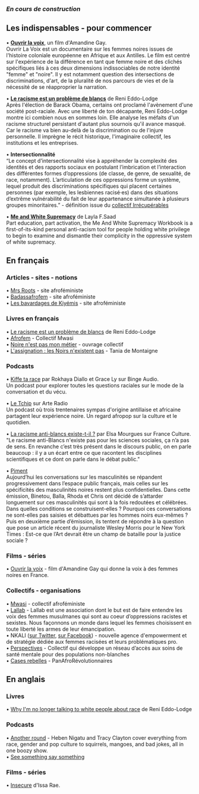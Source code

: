 ### _En cours de construction_

## Les indispensables - pour commencer
• **[Ouvrir la voix](https://boutique.arte.tv/detail/Ouvrir_la_voix)**, un film d'Amandine Gay.  
Ouvrir La Voix est un documentaire sur les femmes noires issues de l'histoire coloniale européenne en Afrique et aux Antilles. Le film est centré sur l'expérience de la différence en tant que femme noire et des clichés spécifiques liés à ces deux dimensions indissociables de notre identité "femme" et "noire". Il y est notamment question des intersections de discriminations, d'art, de la pluralité de nos parcours de vies et de la nécessité de se réapproprier la narration.

• **[Le racisme est un problème de blancs](https://www.autrement.com/Catalogue/essais-et-documents/le-racisme-est-un-probleme-de-blancs)** de Reni Eddo-Lodge  
Après l'élection de Barack Obama, certains ont proclamé l'avènement d'une société post-raciale. Avec une liberté de ton décapante, Reni Eddo-Lodge montre ici combien nous en sommes loin. Elle analyse les méfaits d'un racisme structurel persistant d'autant plus sournois qu'il avance masqué. Car le racisme va bien au-delà de la discrimination ou de l'injure personnelle. Il imprègne le récit historique, l'imaginaire collectif, les institutions et les entreprises.  

• **Intersectionnalité**  
“Le concept d’intersectionnalité vise à appréhender la complexité des identités et des rapports sociaux en postulant l’imbrication et l’interaction des différentes formes d’oppressions (de classe, de genre, de sexualité, de race, notamment). L’articulation de ces oppressions forme un système, lequel produit des discriminations spécifiques qui placent certaines personnes (par exemple, les lesbiennes racisé·es) dans des situations d’extrême vulnérabilité du fait de leur appartenance simultanée à plusieurs groupes minoritaires.” - définition issue du [collectif Irrécupérables](https://www.irrecuperables.org/glossaire/intersectionnalite)  

• **[Me and White Supremacy](http://laylafsaad.com/meandwhitesupremacy-workbook/)** de Layla F.Saad  
Part education, part activation, the Me And White Supremacy Workbook is a first-of-its-kind personal anti-racism tool for people holding white privilege to begin to examine and dismantle their complicity in the oppressive system of white supremacy.

## En français
### Articles - sites - notions
• [Mrs Roots](http://mrsroots.fr/) - site afroféministe  
• [Badassafrofem](https://badassafrofem.wordpress.com/) - site afroféministe  
• [Les bavardages de Kiyémis](https://lesbavardagesdekiyemis.wordpress.com/) - site afroféministe  

### Livres en français 
• [Le racisme est un problème de blancs](https://www.autrement.com/Catalogue/essais-et-documents/le-racisme-est-un-probleme-de-blancs) de Reni Eddo-Lodge  
• [Afrofem](https://www.syllepse.net/afrofem-_r_37_i_737.html) - Collectif Mwasi  
• [Noire n'est pas mon métier](https://www.babelio.com/livres/Maiga-Noire-nest-pas-mon-metier/1041590) - ouvrage collectif  
• [L'assignation : les Noirs n'existent pas](https://www.babelio.com/livres/Montaigne-Lassignation--Les-Noirs-nexistent-pas/1038924) - Tania de Montaigne  

### Podcasts 
• [Kiffe ta race](https://www.binge.audio/category/kiffetarace/) par Rokhaya Diallo et Grace Ly sur Binge Audio.  
Un podcast pour explorer toutes les questions raciales sur le mode de la conversation et du vécu.   

• [Le Tchip](https://www.arteradio.com/emission/le_tchip) sur Arte Radio  
Un podcast où trois trentenaires sympas d'origine antillaise et africaine partagent leur expérience noire. Un regard afropop sur la culture et le quotidien.

• [La racisme anti-blancs existe-t-il ?](https://www.franceculture.fr/societe/le-racisme-anti-blancs-existe-t-il) par Elsa Mourgues sur France Culture.  
"Le racisme anti-Blancs n'existe pas pour les sciences sociales, ça n’a pas de sens. En revanche c’est très présent dans le discours public, on en parle beaucoup : il y a un écart entre ce que racontent les disciplines scientifiques et ce dont on parle dans le débat public." 

• [Piment](https://soundcloud.com/piiiiment)  
Aujourd’hui les conversations sur les masculinités se répandent progressivement dans l’espace public français, mais celles sur les spécificités des masculinités noires restent plus confidentielles. Dans cette émission, Binetou, Balla, Rhoda et Chris ont décidé de s’attarder longuement sur ces masculinités qui sont à la fois redoutées et célébrées. Dans quelles conditions se construisent-elles ? Pourquoi ces conversations ne sont-elles pas saisies et débattues par les hommes noirs eux-mêmes ? Puis en deuxième partie d’émission, ils tentent de répondre à la question que pose un article récent du journaliste Wesley Morris pour le New York Times : Est-ce que l’Art devrait être un champ de bataille pour la justice sociale ?  

### Films - séries
• [Ouvrir la voix](https://boutique.arte.tv/detail/Ouvrir_la_voix) - film d'Amandine Gay qui donne la voix à des femmes noires en France.  

### Collectifs - organisations
• [Mwasi](https://mwasicollectif.com/) - collectif afroféministe   
• [Lallab](http://www.lallab.org/)  - Lallab est une association dont le but est de faire entendre les voix des femmes musulmanes qui sont au coeur d’oppressions racistes et sexistes. Nous façonnons un monde dans lequel les femmes choisissent en toute liberté les armes de leur émancipation.  
• NKALI ([sur Twitter](https://twitter.com/nkaliworks), [sur Facebook](https://www.facebook.com/nkaliworks/)) - nouvelle agence d'empowerment et de stratégie dédiée aux femmes racisées et leurs problématiques pro.  
• [Perspectives](https://collectifperspective.org) - Collectif qui développe un réseau d’accès aux soins de santé mentale pour des populations non-blanches  
• [Cases rebelles](https://www.cases-rebelles.org/) - PanAfroRévolutionnaires  

## En anglais
### Livres
• [Why I'm no longer talking to white people about race](http://renieddolodge.co.uk/books/) de Reni Eddo-Lodge  

### Podcasts
• [Another round](https://soundcloud.com/anotherroundwithhebenandtracy) - Heben Nigatu and Tracy Clayton cover everything from race, gender and pop culture to squirrels, mangoes, and bad jokes, all in one boozy show.  
• [See something say something](https://itunes.apple.com/us/podcast/see-something-say-something/id1169261799?mt=2)  

### Films - séries
• [Insecure](https://www.hbo.com/insecure) d'Issa Rae.  
